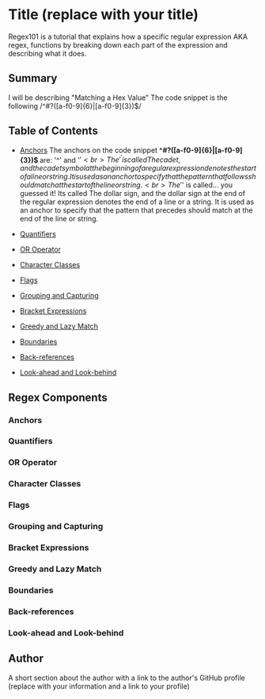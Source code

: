 # Title (replace with your title)

Regex101 is a tutorial that explains how a specific regular expression AKA regex, functions by breaking down each part of the expression and describing what it does.

## Summary
I will be describing "Matching a Hex Value" The code snippet is the following 
 /^#?([a-f0-9]{6}|[a-f0-9]{3})$/

## Table of Contents

- [Anchors](#anchors)
The anchors on the code snippet <strong> ^#?([a-f0-9]{6}|[a-f0-9]{3})$ </strong> are: '^' and '$' <br>
The '^' is called The cadet, and the cadet symbol at the beginning of a regular expression denotes the start of a line or string. It is used as an anchor to specify that the pattern that follows should match at the start of the line or string. <br>
The '$' is called... you guessed it! Its called The dollar sign, and the dollar sign at the end of the regular expression denotes the end of a line or a string. It is used as an anchor to specify that the pattern that precedes should match at the end of the line or string. 

- [Quantifiers](#quantifiers)
- [OR Operator](#or-operator)
- [Character Classes](#character-classes)
- [Flags](#flags)
- [Grouping and Capturing](#grouping-and-capturing)
- [Bracket Expressions](#bracket-expressions)
- [Greedy and Lazy Match](#greedy-and-lazy-match)
- [Boundaries](#boundaries)
- [Back-references](#back-references)
- [Look-ahead and Look-behind](#look-ahead-and-look-behind)

## Regex Components

### Anchors

### Quantifiers

### OR Operator

### Character Classes

### Flags

### Grouping and Capturing

### Bracket Expressions

### Greedy and Lazy Match

### Boundaries

### Back-references

### Look-ahead and Look-behind

## Author

A short section about the author with a link to the author's GitHub profile (replace with your information and a link to your profile)
